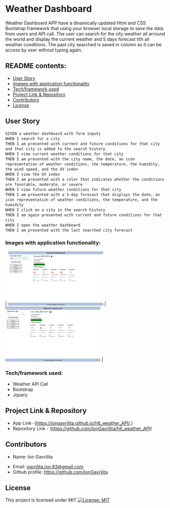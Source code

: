 # Weather Dashboard
Weather Dashboard APP have a dinamically updated Html and CSS Bootstrap framework that using your browser local storage to save the data from users and API call. The user can search for the city weather all arround the world and display the current weather and 5 days forecast tith all weather conditions. The past city searched is saved in colomn so it can be access by user without typing again.
## README contents:

* [User Story](#User-Story)
* [Images with application functionality](#Images-with-application-functionality)
* [Tech/framework used](#Tech/framework-used)
* [Project Link & Repository](#Project-Link-&-Repository)
* [Contributors](#Contributors)
* [License](#License)

## User Story
```
GIVEN a weather dashboard with form inputs
WHEN I search for a city
THEN I am presented with current and future conditions for that city and that city is added to the search history
WHEN I view current weather conditions for that city
THEN I am presented with the city name, the date, an icon representation of weather conditions, the temperature, the humidity, the wind speed, and the UV index
WHEN I view the UV index
THEN I am presented with a color that indicates whether the conditions are favorable, moderate, or severe
WHEN I view future weather conditions for that city
THEN I am presented with a 5-day forecast that displays the date, an icon representation of weather conditions, the temperature, and the humidity
WHEN I click on a city in the search history
THEN I am again presented with current and future conditions for that city
WHEN I open the weather dashboard
THEN I am presented with the last searched city forecast
```
### Images with application functionality:

| <img src="Images/App-img.png" width="300"> | <img src="Images/Func-img.png" width="300"> |

### Tech/framework used:
* Weather API Call
* Bootstrap
* Jquery
    

## Project Link & Repository
- App Link- (https://iongavrilita.github.io/h6_weather_API/.)
- Repository Link - (https://github.com/IonGavrilita/h6_weather_API)

## Contributors
* Name: Ion Gavrilita
- Email: gavrilita.ion.93@gmail.com
- Github profile: https://github.com/IonGavrilita
## License
This project is licensed under MIT
[![License: MIT](https://img.shields.io/badge/License-MIT-yellow.svg)](https://opensource.org/licenses/MIT)

